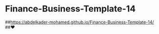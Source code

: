 # Finance-Business-Template-14

##https://abdelkader-mohamed.github.io/Finance-Business-Template-14/
##&hearts;
